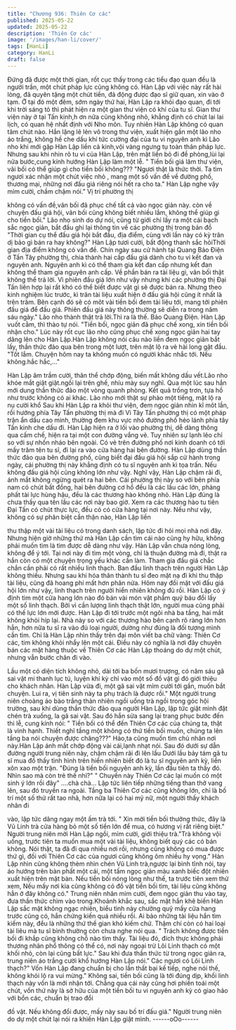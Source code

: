 ```yaml
---
title: "Chương 936: Thiên Cơ các"
published: 2025-05-22
updated: 2025-05-22
description: 'Thiên Cơ các'
image: '/images/han-li/cover/'
tags: [HanLi]
category: HanLi
draft: false
---
```


Đứng đã được một thời gian, rốt cục thấy trong các tiểu đạo quan
đều là người trần, một chút pháp lực cũng không có.
Hàn Lập với việc này rất hài lòng, đã quyên tặng một chút tiền, đả
động được đạo sĩ giữ quan, xin vào ở tạm.
Ở tại đó một đêm, sớm ngày thứ hai, Hàn Lập ra khỏi đạo quan,
đi tới khi trời sáng tỏ thì phát hiện ra một gian thư viện có khí của
tu sĩ.
Gian thư viện này ở tại Tấn kinh,h ơn nữa cũng không nhỏ, khẳng
định có chút lai lai lịch, có quan hệ nhất định với Nho môn.
Tuy nhiên Hàn Lập không có quan tâm chút nào. Hắn lặng lẽ lẻn
vô trong thư viện, xuất hiện gần một lão
nho áo trắng, không hề che dấu khí tức cường đại của tu vi
nguyên anh kì
Lão nho khi mới gặp Hàn Lập liền cả kinh,vội vàng ngưng tụ toàn
thân pháp lực. Nhưng sau khi nhin rõ tu vi của Hàn Lập, trên mặt
liền bỏ đi đề phòng,lùi lại nửa bước,cung kính hướng Hàn Lập
làm một lễ.
" Tiền bối giá lâm thư viện, vãi bối có thể giúp gì cho tiền bối
không???
"Ngươi thật là thức thời. Ta tìm ngươi xác nhận một chút việc nhỏ
, mang một số vấn đề về đường phố, thương mại, những nơi đấu
giá riêng nói hết ra cho ta."
Hàn Lập nghe vậy mỉm cười, chầm chậm nói." Vị trí phường thị

không có vấn đề,vãn bối đã phục chế tất cả vào ngọc giản này.
còn về chuyện đấu giá hội, vãn bối cũng không biết nhiều lắm,
không thể giúp gì cho tiền bối."
Lão nho sinh do dự nói, cũng từ giới chỉ lấy ra một cái bạch sắc
ngọc giản, bắt đầu ghi lại thông tin về các phường thị trong bản đồ
"Thời gian cụ thể đấu giá hội bắt đầu, địa điểm, cùng với lần này
có kỳ trân dị bảo gì bán ra hay không?"
Hàn Lập tươi cười, bất động thanh sắc hỏiThời gian địa điểm
không có vấn đề. Chín ngày sau cử hành tại Quang Bảo Điện ở
Tấn
Tây phường thị, chia thành hai cấp đấu giá dành cho tu vi kết đan
và nguyên anh. Nguyên anh kì có thể tham gia kết đan cấp nhưng
kết đan không thể tham gia nguyên anh cấp. Về phần bán ra tài
liệu gì, vãn bối thật không thể trả lời. Vì phiên đấu giá lớn như vậy
nhưng khi các phường thị Đại
Tấn liên hợp lại rất khó có thể biết được vật gì sẽ được bán ra.
Nhưng theo kinh nghiệm lúc trước, kì trân tài liệu xuất hiện ở đấu
giá hội cũng ít nhất là trên trăm. Bên
cạnh đó sẽ có môt vài tiền bối đem tài liệu tới, mang tới phiên đấu
giá để đấu giá. Phiên đấu giá này thông thường sẽ diễn ra trong
năm sáu ngày."
Lão nho thành thật trả lời.Thì ra là thế. Bảo Quang Điện. Hàn Lập
vuốt cằm, thì thào tự nói. "Tiền bối, ngọc giản đã phục chế xong,
xin tiền bối nhận cho."
Lúc này rốt cục lão nho cũng phục chế xong ngọc giản hai tay
dâng lên cho Hàn Lập.Hàn Lập không nói câu nào liền đem ngọc
giản bắt lấy, thần thức đảo qua bên trong một lượt, trên mặt lộ ra
vẻ hài long gật đầu.
"Tốt lắm. Chuyện hôm nay ta không muốn có người khác nhắc tới.
Nếu không.hắc hắc,…"

Hàn Lập âm trầm cười, thân thể chớp động, biến mất không dấu
vết.Lão nho khóe mắt giật giật.ngồi lại trên ghế, nhíu mày suy
nghĩ.
Qua một lúc sau hắn mới dung thần thức đảo một vòng quanh
phòng. Kết quả trống trơn, tựa hồ như trước không có ai khác.
Lão nho mới thật sự phào một tiếng, mặt lộ ra nụ cười khổ
Sau khi Hàn Lập ra khỏi thư viện, đem ngọc giản nhìn kĩ môt lần,
rồi hướng phía Tây Tấn phường thị mà đi
Vì Tây Tấn phường thị có một pháp trận ẩn dấu cao minh, thường
đem khu vực nhỏ đường phố hẻo lánh phía tây Tấn kinh che dấu
đi.
Hàn Lập hiện ra ở lối vào phường thị, dễ dàng thông qua cấm
chế, hiện ra tại một con đường vắng vẻ.
Tuy nhiên sự lạnh lẽo chỉ so với sự nhốn nháo bên ngoài. Có vẻ
trên đường phố nơi kinh doanh có tới mấy trăm tên tu sĩ, đi lại ra
vào cửa hàng hai bên đường.
Hàn Lập dùng thần thức đảo qua bên đường phố, cũng biết đại
đấu giá hội sắp cử hành trong ngày, cái phường thị này khẳng
định có tu sĩ nguyên anh kì tọa trấn. Nếu không đấu giá hội cũng
không lớn như vậy.
Nghĩ vậy, Hàn Lập chậm rãi đi, ánh mắt không ngừng quét ra hai
bên.
Cái phường thị này so với bên phía nam có chút bất đồng, hai
bên đường cơ hồ đếu là các lầu các lớn, phảng phất tài lực hùng
hậu, đều là các thương hào không nhỏ. Hàn Lập đúng là chưa
thấy qua tên lầu các nơi này bao giờ.
Xem ra các thương hào tu tiên Đại Tấn có chút thực lực, đều có
có cửa hàng tại nơi này.
Nếu như vậy, không có sự phân biệt cẩn thận nào, Hàn Lập liền

thu thập một vài tài liệu có trong danh sách, lập tức đi hỏi mọi nhà
nơi đây.
Nhưng hiện giờ những thứ mà Hàn Lập cần tìm cái nào cũng hy
hữu, không phải muốn tìm là tìm được dễ dàng như vậy.
Hàn Lập vẫn chưa nóng lòng, không để ý tới.
Tại nơi này đi tìm một vòng, chỉ là thuận đường mà đi, thật ra hắn
còn có một chuyện trọng yếu khác cần làm.
Tham gia đấu giá chắc chắn cần phải có rất nhiều linh thạch. Ban
đầu linh thạch trên người Hàn Lập không thiếu. Nhưng sau khi
hóa thân thành tu sĩ đeo mặt nạ đi khi thu thập tài liệu, cũng đã
hoang phí mất hơn phân
nửa. Hôm nay đối mặt với đấu giá hội lớn như vậy, linh thạch trên
người hiển nhiên không đủ rồi.
Hàn Lập có ý định tìm một cửa hang lớn nào đó bán vài món vật
phẩm quý báu đổi lấy một số linh thạch.
Bởi vì cần lượng linh thạch thật lớn, người mua cũng phải có thế
lực lớn mới được.
Hàn Lập đi tới trước một ngôi nhà ba tầng, hai mắt không khỏi híp
lại.
Nhà này so với các thương hào bên cạnh rõ ràng lớn hơn hẳn,
hơn nữa tu sĩ ra vào đủ loại người, dường như đúng là đối tượng
mình cần tìm.
Chỉ là Hàn Lập nhìn thấy trên đại môn viết ba chữ vàng: Thiên Cơ
các, tim không khỏi nhẩy lên một cái.
Điều này có nghĩa là nơi đây chuyên bán các mặt hàng thuộc về
Thiên Cơ các
Hàn Lập thoáng do dự một chút, nhưng vẫn bước chân đi vào.

Lầu một có diện tích không nhỏ, dài tới ba bốn mươi trượng, có
năm sáu gã sai vặt mi thanh lục tú, luyện khí kỳ chỉ vào một số đồ
vật gì đó giới thiệu cho khách nhân.
Hàn Lập vừa đi, một gã sai vặt mỉm cười tới gần, muốn bắt
chuyện.
Lui ra, vị tiên sinh này ta phụ trách là được rồi."
Một người trung niên choàng áo bào trắng thản nhiên ngồi uống
trà ngồi trong góc hội trường, sau khi dùng thần thức đảo qua
người Hàn Lập, lập tức giật mình đặt chén trà xuống, la gã sai vặt.
Sau đó hắn sửa sang lại trang phục bước đến thi lễ, cung kính
nói:
" Tiền bối có thể đến Thiên Cơ các của chúng ta, thật là vinh
hạnh. Thiết nghĩ tầng một không có thứ tiền bối muốn, chúng ta
lên tầng ba nói chuyện được chăng???"
Hảo,ta cũng muốn tìm chủ nhân nơi này.Hàn Lập ánh mắt chớp
động vài cái,lạnh nhạt nói.
Sau đó dưới sự dẫn đường người trung niên này, chậm chậm rãi
đi lên lầu
Dưới lầu bảy tám gã tu sĩ mua đồ thấy tình hình trên hiển nhiên
biết đó là tu sĩ nguyên anh kỳ, liền xôn xao một trận.
"Đúng là tiền bối nguyên anh kỳ, lần đầu tiên ta thấy đó. Nhìn sao
mà còn trẻ thế nhỉ?"
" Chuyến này Thiên Cơ các lại muốn có một sinh ý lớn rồi đây"
….chà chà…
Lập tức liên tiếp những tiếng than thở vang lên, sau đó truyền ra
ngoài.
Tầng ba Thiên Cơ các cũng không lớn, chỉ là bố trí một số thứ rất
tao nhã, hơn nữa lại có hai mỹ nữ, một người thấy khách nhân đi

vào, lập tức dâng ngay một ấm trà tới.
" Xin mời tiền bối thưởng thức, đây là Vũ Linh trà cửa hàng bỏ
một số tiền lớn để mua, có hương vị rất riêng biệt."
Người trung niên mời Hàn Lập ngồi, mỉm cười, giới thiệu trà."Trà
không vội uống, trước tiên ta muốn mua một vài tài liệu, không
biết quý các có bán không. Nói thật, ta đã đi qua nhiều nơi rồi,
nhưng cũng không có mua được thứ gì, đối với Thiên Cơ các của
ngươi cũng không ôm nhiều hy vọng."
Hàn Lập nhìn cũng không thèm nhìn chén Vũ Linh trà,ngược lại
bình tĩnh nói, tay áo hướng trên bàn phất một cái, một tấm ngọc
giản màu xanh biếc đột nhiên xuất hiện trên mặt bàn.
Nếu tiền bối nóng lòng như thế, ta trước tiên xem thử xem, Nếu
mấy nơi kia cũng không có đồ vật tiền bối tìm, tài liệu cũng không
hẳn ở đây không có."
Trung niên nhân mỉm cười, đem ngọc giản thu vào tay, đưa thần
thức chìm vào trong.Khoảnh khắc sau, sắc mặt hắn khẽ biến
Hàn Lập sắc mặt không ngạc nhiên, biểu tình này chưởng quỹ
mấy cửa hang trước cũng có, hắn chứng kiến quá nhiều rồi. Ai
bảo những tài liệu hắn tìm kiếm này, đều là những thứ thế gian
khó kiếm chứ. Thậm chí còn có hai loại tài liêu mà tu sĩ bình
thường còn chưa nghe nói qua.
" Trách không được tiền bối đi khắp cũng không chỗ nào tìm thấy.
Tài liệu đó, đích thực không phải thương nhân phổ thông có thể
có, nơi này ngoại trừ Lôi Linh thạch có một khối nhỏ, còn lại cũng
bất lực."
Sau khi đưa thần thức từ trong ngọc giản ra, trung niên áo trắng
cười khổ hướng Hàn Lập nói." Các ngươi có Lôi Linh thạch?" Vốn
Hàn Lập đang chuẩn bị cho lần thất bại kế tiếp, nghe nói thế,
không khỏi lộ ra vui mừng." Không sai, tiền bối cũng là tới đúng
dịp, khối linh thạch này vốn là mới nhận tới. Chẳng qua cái này
cũng hơi phiền toái một chút, vốn thứ này là sở hữu của một tiền
bối tu vi nguyên anh kỳ có giao hảo với bổn các, chuẩn bị trao đổi

đồ vật. Nếu không đổi được, mấy này sau bố trí đấu giá."
Người trung niên do dự một chút lại nói ra khiến Hàn Lập giật
mình.
------oOo------
